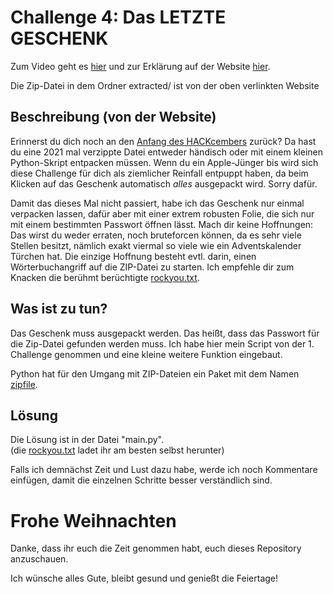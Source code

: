 # Challenge 4: Das LETZTE GESCHENK

Zum Video geht es [hier](https://youtu.be/pe5K5C8zzb4) und zur Erklärung auf der Website [hier](https://www.floriandalwigk.de/das-letzte-geschenk-hackcember-2021).

Die Zip-Datei in dem Ordner extracted/ ist von der oben verlinkten Website

## Beschreibung (von der Website)

Erinnerst du dich noch an den [Anfang des HACKcembers](https://www.floriandalwigk.de/santas-geschenk-hackcember-1/) zurück? Da hast du eine 2021 mal verzippte Datei entweder händisch oder mit einem kleinen Python-Skript entpacken müssen. Wenn du ein Apple-Jünger bis wird sich diese Challenge für dich als ziemlicher Reinfall entpuppt haben, da beim Klicken auf das Geschenk automatisch _alles_ ausgepackt wird. Sorry dafür.

Damit das dieses Mal nicht passiert, habe ich das Geschenk nur einmal verpacken lassen, dafür aber mit einer extrem robusten Folie, die sich nur mit einem bestimmten Passwort öffnen lässt. Mach dir keine Hoffnungen: Das wirst du weder erraten, noch bruteforcen können, da es sehr viele Stellen besitzt, nämlich exakt viermal so viele wie ein Adventskalender Türchen hat. Die einzige Hoffnung besteht evtl. darin, einen Wörterbuchangriff auf die ZIP-Datei zu starten. Ich empfehle dir zum Knacken die berühmt berüchtigte [rockyou.txt](https://github.com/brannondorsey/naive-hashcat/releases/download/data/rockyou.txt). 

## Was ist zu tun?

Das Geschenk muss ausgepackt werden. Das heißt, dass das Passwort für die Zip-Datei gefunden werden muss. Ich habe hier mein Script von der 1. Challenge genommen und eine kleine weitere Funktion eingebaut.

Python hat für den Umgang mit ZIP-Dateien ein Paket mit dem Namen [zipfile](https://docs.python.org/3/library/zipfile.html).

## Lösung

Die Lösung ist in der Datei "main.py".<br>(die [rockyou.txt](https://github.com/brannondorsey/naive-hashcat/releases/download/data/rockyou.txt) ladet ihr am besten selbst herunter)

Falls ich demnächst Zeit und Lust dazu habe, werde ich noch Kommentare einfügen, damit die einzelnen Schritte besser verständlich sind.

# Frohe Weihnachten 

Danke, dass ihr euch die Zeit genommen habt, euch dieses Repository anzuschauen.

Ich wünsche alles Gute, bleibt gesund und genießt die Feiertage!